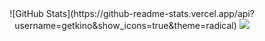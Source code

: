 




<div align="center">
  ![GitHub Stats](https://github-readme-stats.vercel.app/api?username=getkino&show_icons=true&theme=radical)
  <img src="https://skillicons.dev/icons?i=html,css,js,php,python,tkinter,pypdf2,pdf2image,svg,git,github,vscode,figma,pr,ps" />
</div>


